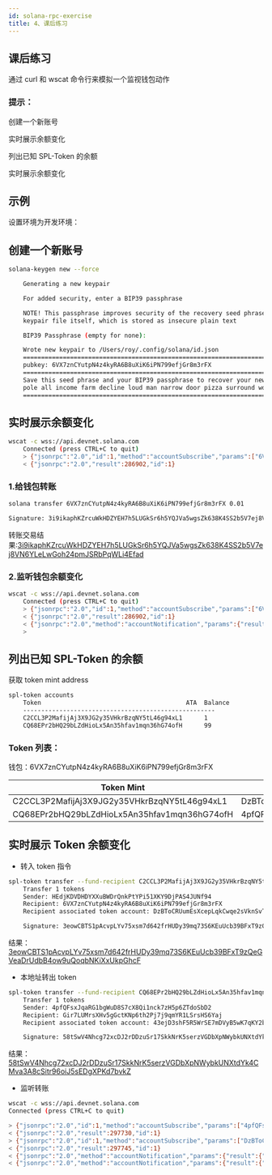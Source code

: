 ```yaml
---
id: solana-rpc-exercise
title: 4、课后练习
---
```


## 课后练习

通过 curl 和 wscat 命令行来模拟一个监视钱包动作

### 提示：

创建一个新账号

实时展示余额变化

列出已知 SPL-Token 的余额

实时展示余额变化

## 示例

设置环境为开发环境：

## 创建一个新账号

```bash
solana-keygen new --force

    Generating a new keypair

    For added security, enter a BIP39 passphrase

    NOTE! This passphrase improves security of the recovery seed phrase NOT the
    keypair file itself, which is stored as insecure plain text

    BIP39 Passphrase (empty for none):

    Wrote new keypair to /Users/roy/.config/solana/id.json
    =====================================================================
    pubkey: 6VX7znCYutpN4z4kyRA6B8uXiK6iPN799efjGr8m3rFX
    =====================================================================
    Save this seed phrase and your BIP39 passphrase to recover your new keypair:
    pole all income farm decline loud man narrow door pizza surround wood
    =====================================================================
```

## 实时展示余额变化

```bash
wscat -c wss://api.devnet.solana.com
    Connected (press CTRL+C to quit)
    > {"jsonrpc":"2.0","id":1,"method":"accountSubscribe","params":["6VX7znCYutpN4z4kyRA6B8uXiK6iPN799efjGr8m3rFX",{"encoding":"jsonParsed","commitment":"finalized"}]}
    < {"jsonrpc":"2.0","result":286902,"id":1}
```

### 1.给钱包转账

```bash
solana transfer 6VX7znCYutpN4z4kyRA6B8uXiK6iPN799efjGr8m3rFX 0.01

Signature: 3i9ikaphKZrcuWkHDZYEH7h5LUGkSr6h5YQJVa5wgsZk638K4SS2b5V7ej8VN6YLeLwGoh24pmJSRbPqWLi4Efad
```

转账交易结果:[3i9ikaphKZrcuWkHDZYEH7h5LUGkSr6h5YQJVa5wgsZk638K4SS2b5V7ej8VN6YLeLwGoh24pmJSRbPqWLi4Efad](https://explorer.solana.com/tx/3i9ikaphKZrcuWkHDZYEH7h5LUGkSr6h5YQJVa5wgsZk638K4SS2b5V7ej8VN6YLeLwGoh24pmJSRbPqWLi4Efad?cluster=devnet)

### 2.监听钱包余额变化

```bash
wscat -c wss://api.devnet.solana.com
    Connected (press CTRL+C to quit)
    > {"jsonrpc":"2.0","id":1,"method":"accountSubscribe","params":["6VX7znCYutpN4z4kyRA6B8uXiK6iPN799efjGr8m3rFX",{"encoding":"jsonParsed","commitment":"finalized"}]}
    < {"jsonrpc":"2.0","result":286902,"id":1}
    < {"jsonrpc":"2.0","method":"accountNotification","params":{"result":{"context":{"slot":235280272},"value":{"lamports":994429840,"data":["","base64"],"owner":"11111111111111111111111111111111","executable":false,"rentEpoch":0,"space":0}},"subscription":286902}}
    >
```

## 列出已知 SPL-Token 的余额

获取 token mint address

```bash
spl-token accounts
    Token                                        ATA  Balance
    -----------------------------------------------------
    C2CCL3P2MafijAj3X9JG2y35VHkrBzqNY5tL46g94xL1      1
    CQ68EPr2bHQ29bLZdHioLx5An35hfav1mqn36hG74ofH      99

```

### Token 列表：

钱包：6VX7znCYutpN4z4kyRA6B8uXiK6iPN799efjGr8m3rFX

| Token Mint                                   | ATA                                          | Balance |
| -------------------------------------------- | -------------------------------------------- | ------- |
| C2CCL3P2MafijAj3X9JG2y35VHkrBzqNY5tL46g94xL1 | DzBToCRUumEsXcepLqkCwqe2sVknSvTq5PmihmJr4V7r | 1       |
| CQ68EPr2bHQ29bLZdHioLx5An35hfav1mqn36hG74ofH | 4pfQFsxJqaRG1bgWuD8S7cX8Qi1nck7zH5p6ZTdoSbD2 | 99      |

## 实时展示 Token 余额变化

-   转入 token 指令

```bash
spl-token transfer --fund-recipient C2CCL3P2MafijAj3X9JG2y35VHkrBzqNY5tL46g94xL1 1 6VX7znCYutpN4z4kyRA6B8uXiK6iPN799efjGr8m3rFX
    Transfer 1 tokens
    Sender: HEdjKDVDHDYXXuBWDrQnkPtYPi51XKY9DjPAS4JUNf94
    Recipient: 6VX7znCYutpN4z4kyRA6B8uXiK6iPN799efjGr8m3rFX
    Recipient associated token account: DzBToCRUumEsXcepLqkCwqe2sVknSvTq5PmihmJr4V7r

    Signature: 3eowCBTS1pAcvpLYv75xsm7d642frHUDy39mq73S6KEuUcb39BFxT9zQeGVeaDrUdbB4ow9uQoqbNKiXxUkpGhcF
```

结果：[3eowCBTS1pAcvpLYv75xsm7d642frHUDy39mq73S6KEuUcb39BFxT9zQeGVeaDrUdbB4ow9uQoqbNKiXxUkpGhcF](https://explorer.solana.com/tx/3eowCBTS1pAcvpLYv75xsm7d642frHUDy39mq73S6KEuUcb39BFxT9zQeGVeaDrUdbB4ow9uQoqbNKiXxUkpGhcF?cluster=devnet)

-   本地址转出 token

```bash
spl-token transfer --fund-recipient CQ68EPr2bHQ29bLZdHioLx5An35hfav1mqn36hG74ofH 1 Gir7LUMrsXHv5gGctKNp6th2Pj7j9qmYR1LSrsHS6Yaj
    Transfer 1 tokens
    Sender: 4pfQFsxJqaRG1bgWuD8S7cX8Qi1nck7zH5p6ZTdoSbD2
    Recipient: Gir7LUMrsXHv5gGctKNp6th2Pj7j9qmYR1LSrsHS6Yaj
    Recipient associated token account: 43ejD3shF5R5WrSE7mDVyB5wK7qKY2bKK3K2LVsXaXtU

    Signature: 58tSwV4Nhcg72xcDJ2rDDzuSr17SkkNrK5serzVGDbXpNWybkUNXtdYk4CMva3A8cSitr96oiJ5sEDgXPKd7bvkZ
```

结果：[58tSwV4Nhcg72xcDJ2rDDzuSr17SkkNrK5serzVGDbXpNWybkUNXtdYk4CMva3A8cSitr96oiJ5sEDgXPKd7bvkZ](https://explorer.solana.com/tx/58tSwV4Nhcg72xcDJ2rDDzuSr17SkkNrK5serzVGDbXpNWybkUNXtdYk4CMva3A8cSitr96oiJ5sEDgXPKd7bvkZ?cluster=devnet)

-   监听转账

```bash
wscat -c wss://api.devnet.solana.com
Connected (press CTRL+C to quit)

> {"jsonrpc":"2.0","id":1,"method":"accountSubscribe","params":["4pfQFsxJqaRG1bgWuD8S7cX8Qi1nck7zH5p6ZTdoSbD2",{"encoding":"jsonParsed","commitment":"finalized"}]}
< {"jsonrpc":"2.0","result":297730,"id":1}
> {"jsonrpc":"2.0","id":1,"method":"accountSubscribe","params":["DzBToCRUumEsXcepLqkCwqe2sVknSvTq5PmihmJr4V7r",{"encoding":"jsonParsed","commitment":"finalized"}]}
< {"jsonrpc":"2.0","result":297745,"id":1}
< {"jsonrpc":"2.0","method":"accountNotification","params":{"result":{"context":{"slot":235333595},"value":{"lamports":2039280,"data":{"program":"spl-token","parsed":{"info":{"isNative":false,"mint":"C2CCL3P2MafijAj3X9JG2y35VHkrBzqNY5tL46g94xL1","owner":"6VX7znCYutpN4z4kyRA6B8uXiK6iPN799efjGr8m3rFX","state":"initialized","tokenAmount":{"amount":"6000000000","decimals":9,"uiAmount":6.0,"uiAmountString":"6"}},"type":"account"},"space":165},"owner":"TokenkegQfeZyiNwAJbNbGKPFXCWuBvf9Ss623VQ5DA","executable":false,"rentEpoch":0,"space":165}},"subscription":297745}}
< {"jsonrpc":"2.0","method":"accountNotification","params":{"result":{"context":{"slot":235334871},"value":{"lamports":2039280,"data":{"program":"spl-token","parsed":{"info":{"isNative":false,"mint":"CQ68EPr2bHQ29bLZdHioLx5An35hfav1mqn36hG74ofH","owner":"6VX7znCYutpN4z4kyRA6B8uXiK6iPN799efjGr8m3rFX","state":"initialized","tokenAmount":{"amount":"98000000000","decimals":9,"uiAmount":98.0,"uiAmountString":"98"}},"type":"account"},"space":165},"owner":"TokenkegQfeZyiNwAJbNbGKPFXCWuBvf9Ss623VQ5DA","executable":false,"rentEpoch":0,"space":165}},"subscription":306868}}

```
